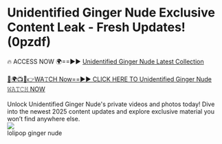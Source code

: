 # Unidentified Ginger Nude Exclusive Content Leak - Fresh Updates! (0pzdf)

🔥 ACCESS NOW 🌍==►► <a href="https://tinyurl.com/2mz8nhtm" rel="nofollow">Unidentified Ginger Nude Latest Collection</a>
<br><br>
[🔴🌍📺📱👉WA𝚃CH Now==►► CLICK HERE TO Unidentified Ginger Nude 𝚆𝙰𝚃𝙲𝙷 NOW](https://tinyurl.com/2mz8nhtm)
<br><br>
Unlock Unidentified Ginger Nude's private videos and photos today! Dive into the newest 2025 content updates and explore exclusive material you won’t find anywhere else.
<br>
<a href="https://tinyurl.com/2mz8nhtm" rel="nofollow" data-target="animated-image.originalLink"><img src="https://camo.githubusercontent.com/8a4f000d20f83aca3bf7ec5f350d767afa0574a8a352519fd8cfa583a6f93a33/68747470733a2f2f692e696d6775722e636f6d2f644a486b345a712e676966" data-canonical-src="https://i.imgur.com/dJHk4Zq.gif" style="max-width: 100%; display: inline-block;" data-target="animated-image.originalImage"></a>
<br>
lolipop ginger nude